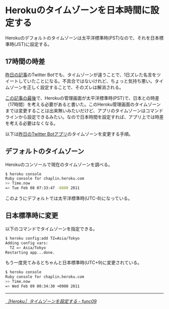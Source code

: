 # <span>Herokuのタイムゾーンを</span><span>日本時間に設定する</span>

Herokuのデフォルトのタイムゾーンは太平洋標準時(PST)なので、それを日本標準時(JST)に設定する。

<!-- READMORE -->


## 17時間の時差

[昨日の記事](/2011/02/09/ruby-heroku-twitter-bot)のTwitter Botでも、タイムゾーンが違うことで、1日ズレた名言をツイートしていたことになる。不具合ではないけれど、ちょっと気持ち悪い。タイムゾーンを正しく設定することで、そのズレは解消される。

[この記事の最後](/2011/02/01/ruby-heroku-sinatra-cron-twitter-tweet)で、Herokuの管理画面が太平洋標準時(PST)で、日本との時差（17時間）を考える必要があると書いた。このHeroku管理画面のタイムゾーンまでは変更することは出来無いみたいだけど、アプリのタイムゾーンはコマンドラインから設定できるみたい。なので日本時間を設定すれば、アプリ上では時差を考える必要はなくなる。

以下は[昨日のTwitter Botアプリ](/2011/02/09/ruby-heroku-twitter-bot)のタイムゾーンを変更する手順。


## デフォルトのタイムゾーン

Herokuのコンソールで現在のタイムゾーンを調べる。

~~~ sh
$ heroku console
Ruby console for chaplin.heroku.com
>> Time.now
=> Tue Feb 08 07:33:47 -0800 2011
~~~

このようにデフォルトでは太平洋標準時(UTC-8)になっている。


## 日本標準時に変更

以下のコマンドでタイムゾーンを指定できる。

~~~ sh
$ heroku config:add TZ=Asia/Tokyo
Adding config vars:
  TZ => Asia/Tokyo
Restarting app...done.
~~~

もう一度見てみるとちゃんと日本標準時(UTC+9)に変更されている。

~~~ sh
$ heroku console
Ruby console for chaplin.heroku.com
>> Time.now
=> Wed Feb 09 00:34:30 +0900 2011
~~~

---

<cite>[［Heroku］タイムゾーンを設定する - func09](http://www.func09.com/wordpress/archives/951)</cite>
